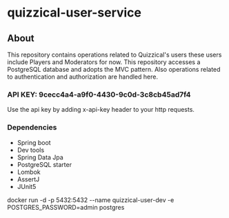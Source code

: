 # quizzical-user-service
## About
This repository contains operations related to Quizzical's users
these users include Players and Moderators for now.
This repository accesses a PostgreSQL database and adopts the MVC pattern.
Also operations related to authentication and authorization are handled here.
### API KEY: 9cecc4a4-a9f0-4430-9c0d-3c8cb45ad7f4
Use the api key by adding x-api-key header to your http requests.

### Dependencies
- Spring boot
- Dev tools
- Spring Data Jpa
- PostgreSQL starter
- Lombok
- AssertJ
- JUnit5

docker run -d -p 5432:5432 --name quizzical-user-dev -e POSTGRES_PASSWORD=admin postgres
